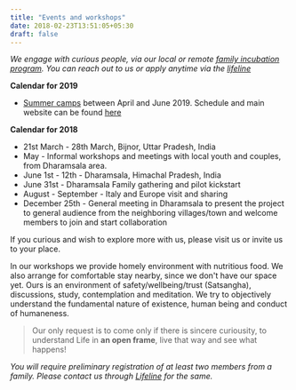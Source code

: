 ```yaml
---
title: "Events and workshops"
date: 2018-02-23T13:51:05+05:30
draft: false 
---
```


_We engage with curious people, via our local or remote [family incubation program](/incubation). You can reach out to us or apply anytime via the [lifeline](/lifeline)_

**Calendar for 2019**

- [Summer camps](/post/2019-summer-camp/) between April and June 2019. Schedule and main website can be found [here](http://camp.lifemaker.us)

**Calendar for 2018**

- 21st March - 28th March, Bijnor, Uttar Pradesh, India
- May - Informal workshops and meetings with local youth and couples, from Dharamsala area.
- June 1st - 12th - Dharamsala, Himachal Pradesh, India
- June 31st - Dharamsala Family gathering and pilot kickstart
- August - September - Italy and Europe visit and sharing
- December 25th - General meeting in Dharamsala to present the project to general audience from the neighboring villages/town and welcome members to join and start collaboration

If you curious and wish to explore more with us, please visit us or invite us to your place.

In our workshops we provide homely environment with nutritious food. We also arrange for comfortable stay nearby, since we don't have our space yet. Ours is an environment of safety/wellbeing/trust (Satsangha), discussions, study, contemplation and meditation. We try to objectively understand the fundamental nature of existence, human being and conduct of humaneness. 

> Our only request is to come only if there is sincere curiousity, to understand Life in **an open frame**, live that way and see what happens!

*You will require preliminary registration of at least two members from a family. Please contact us through [Lifeline](/lifeline) for the same.*
